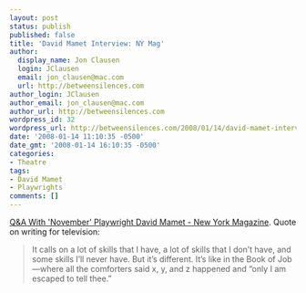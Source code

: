 ```yaml
---
layout: post
status: publish
published: false
title: 'David Mamet Interview: NY Mag'
author:
  display_name: Jon Clausen
  login: JClausen
  email: jon_clausen@mac.com
  url: http://betweensilences.com
author_login: JClausen
author_email: jon_clausen@mac.com
author_url: http://betweensilences.com
wordpress_id: 32
wordpress_url: http://betweensilences.com/2008/01/14/david-mamet-interview-ny-mag/
date: '2008-01-14 11:10:35 -0500'
date_gmt: '2008-01-14 16:10:35 -0500'
categories:
- Theatre
tags:
- David Mamet
- Playwrights
comments: []
---
```

<p><a href="http://nymag.com/arts/theater/features/42753/">Q&amp;A With 'November' Playwright David Mamet - New York Magazine</a>. Quote on writing for television:</p>
<blockquote><p> It calls on a lot of skills that I have, a lot of skills that I don’t have, and some skills I’ll never have. But it’s different. It’s like in the Book of Job—where all the comforters said x, y, and z happened and “only I am escaped to tell thee.”</p></blockquote>
